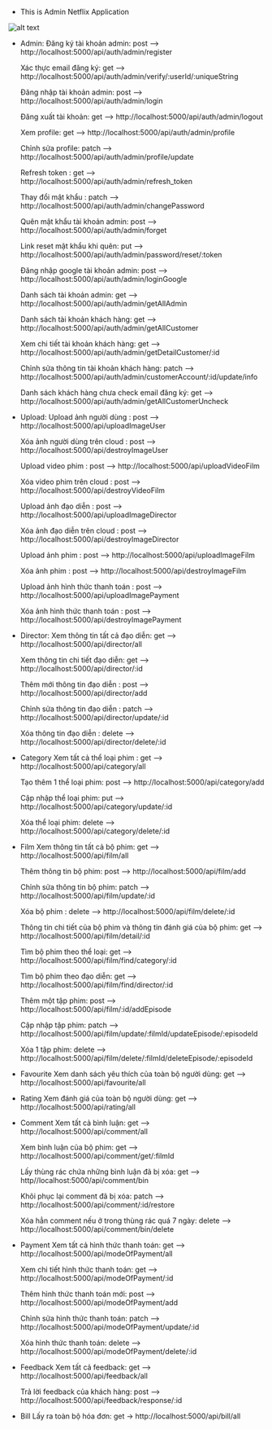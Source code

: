 - This is Admin Netflix Application

![alt text](https://f24-zpc.zdn.vn/4626187962483090879/0ae70e8a991c56420f0d.jpg)

- Admin:
  Đăng ký tài khoản admin: post --> http://localhost:5000/api/auth/admin/register

  Xác thực email đăng ký: get --> http://localhost:5000/api/auth/admin/verify/:userId/:uniqueString

  Đăng nhập tài khoản admin: post --> http://localhost:5000/api/auth/admin/login

  Đăng xuất tài khoản: get --> http://localhost:5000/api/auth/admin/logout

  Xem profile: get --> http://localhost:5000/api/auth/admin/profile

  Chỉnh sửa profile: patch --> http://localhost:5000/api/auth/admin/profile/update

  Refresh token : get --> http://localhost:5000/api/auth/admin/refresh_token

  Thay đổi mật khẩu : patch --> http://localhost:5000/api/auth/admin/changePassword

  Quên mật khẩu tài khoản admin: post --> http://localhost:5000/api/auth/admin/forget

  Link reset mật khẩu khi quên: put --> http://localhost:5000/api/auth/admin/password/reset/:token

  Đăng nhập google tài khoản admin: post --> http://localhost:5000/api/auth/admin/loginGoogle

  Danh sách tài khoản admin: get --> http://localhost:5000/api/auth/admin/getAllAdmin

  Danh sách tài khoản khách hàng: get --> http://localhost:5000/api/auth/admin/getAllCustomer

  Xem chi tiết tài khoản khách hàng: get --> http://localhost:5000/api/auth/admin/getDetailCustomer/:id

  Chỉnh sửa thông tin tài khoản khách hàng: patch --> http://localhost:5000/api/auth/admin/customerAccount/:id/update/info

  Danh sách khách hàng chưa check email đăng ký: get --> http://localhost:5000/api/auth/admin/getAllCustomerUncheck

- Upload:
  Upload ảnh người dùng : post --> http://localhost:5000/api/uploadImageUser

  Xóa ảnh người dùng trên cloud : post --> http://localhost:5000/api/destroyImageUser

  Upload video phim : post --> http://localhost:5000/api/uploadVideoFilm

  Xóa video phim trên cloud : post --> http://localhost:5000/api/destroyVideoFilm

  Upload ảnh đạo diễn : post --> http://localhost:5000/api/uploadImageDirector

  Xóa ảnh đạo diễn trên cloud : post --> http://localhost:5000/api/destroyImageDirector

  Upload ảnh phim : post --> http://localhost:5000/api/uploadImageFilm

  Xóa ảnh phim : post --> http://localhost:5000/api/destroyImageFilm

  Upload ảnh hình thức thanh toán : post --> http://localhost:5000/api/uploadImagePayment

  Xóa ảnh hình thức thanh toán : post --> http://localhost:5000/api/destroyImagePayment

- Director:
  Xem thông tin tất cả đạo diễn: get --> http://localhost:5000/api/director/all

  Xem thông tin chi tiết đạo diễn: get --> http://localhost:5000/api/director/:id

  Thêm mới thông tin đạo diễn : post --> http://localhost:5000/api/director/add

  Chỉnh sửa thông tin đạo diễn : patch --> http://localhost:5000/api/director/update/:id

  Xóa thông tin đạo diễn : delete --> http://localhost:5000/api/director/delete/:id

- Category
  Xem tất cả thể loại phim : get --> http://localhost:5000/api/category/all

  Tạo thêm 1 thể loại phim: post --> http://localhost:5000/api/category/add

  Cập nhập thể loại phim: put --> http://localhost:5000/api/category/update/:id

  Xóa thể loại phim: delete --> http://localhost:5000/api/category/delete/:id

- Film
  Xem thông tin tất cả bộ phim: get --> http://localhost:5000/api/film/all

  Thêm thông tin bộ phim: post --> http://localhost:5000/api/film/add

  Chỉnh sửa thông tin bộ phim: patch --> http://localhost:5000/api/film/update/:id

  Xóa bộ phim : delete --> http://localhost:5000/api/film/delete/:id

  Thông tin chi tiết của bộ phim và thông tin đánh giá của bộ phim: get --> http://localhost:5000/api/film/detail/:id

  Tìm bộ phim theo thể loại: get --> http://localhost:5000/api/film/find/category/:id

  Tìm bộ phim theo đạo diễn: get --> http://localhost:5000/api/film/find/director/:id

  Thêm một tập phim: post --> http://localhost:5000/api/film/:id/addEpisode
  
  Cập nhập tập phim: patch --> http://localhost:5000/api/film/update/:filmId/updateEpisode/:episodeId

  Xóa 1 tập phim: delete --> http://localhost:5000/api/film/delete/:filmId/deleteEpisode/:episodeId

- Favourite
  Xem danh sách yêu thích của toàn bộ người dùng: get --> http://localhost:5000/api/favourite/all
  
- Rating
  Xem đánh giá của toàn bộ người dùng: get --> http://localhost:5000/api/rating/all
  
- Comment
  Xem tất cả bình luận: get --> http://localhost:5000/api/comment/all

  Xem bình luận của bộ phim: get --> http://localhost:5000/api/comment/get/:filmId

  Lấy thùng rác chứa những bình luận đã bị xóa: get --> http//localhost:5000/api/comment/bin

  Khôi phục lại comment đã bị xóa: patch --> http://localhost:5000/api/comment/:id/restore

  Xóa hẳn comment nếu ở trong thùng rác quá 7 ngày: delete --> http://localhost:5000/api/comment/bin/delete

- Payment
  Xem tất cả hình thức thanh toán: get --> http://localhost:5000/api/modeOfPayment/all

  Xem chi tiết hình thức thanh toán: get --> http://localhost:5000/api/modeOfPayment/:id

  Thêm hình thức thanh toán mới: post --> http://localhost:5000/api/modeOfPayment/add

  Chỉnh sửa hình thức thanh toán: patch --> http://localhost:5000/api/modeOfPayment/update/:id

  Xóa hình thức thanh toán: delete --> http://localhost:5000/api/modeOfPayment/delete/:id

- Feedback
  Xem tất cả feedback: get --> http://localhost:5000/api/feedback/all

  Trả lời feedback của khách hàng: post --> http://localhost:5000/api/feedback/response/:id

- Bill
  Lấy ra toàn bộ hóa đơn: get -> http://localhost:5000/api/bill/all
